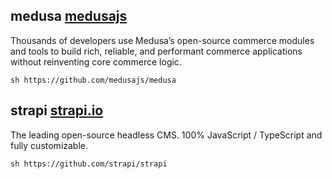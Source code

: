 ## medusa [medusajs](https://github.com/medusajs/medusa)
 Thousands of developers use Medusa’s open-source commerce modules and tools to build rich, reliable, and performant commerce applications without reinventing core commerce logic.

```sh https://github.com/medusajs/medusa```

## strapi [strapi.io](https://strapi.io/)
The leading open-source headless CMS.
100% JavaScript / TypeScript and fully customizable.

```sh https://github.com/strapi/strapi```

